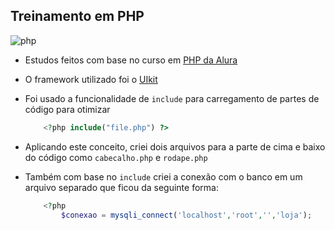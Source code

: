 ## Treinamento em PHP

![php](https://upload.wikimedia.org/wikipedia/commons/thumb/2/27/PHP-logo.svg/1200px-PHP-logo.svg.png)

- Estudos feitos com base no curso em [PHP da Alura](https://cursos.alura.com.br/course/php-mysql-e-fundamentos-da-web)
- O framework utilizado foi o [UIkit](https://getuikit.com/docs/introduction)

- Foi usado a funcionalidade de `include` para carregamento de partes de código para otimizar
    ``` php 
        <?php include("file.php") ?>
    ```
- Aplicando este conceito, criei dois arquivos para a parte de cima e baixo do código como `cabecalho.php` e `rodape.php`
- Também com base no `include` criei a conexão com o banco em um arquivo separado que ficou da seguinte forma: 
    ``` php
        <?php 
            $conexao = mysqli_connect('localhost','root','','loja');
    ```